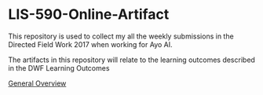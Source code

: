 # LIS-590-Online-Artifact
This repository is used to collect my all the weekly submissions in the Directed Field Work 2017 when working for Ayo AI. 

The artifacts in this repository will relate to the learning outcomes described in the DWF Learning Outcomes

[General Overview](../master/learning_outcomes.html)
